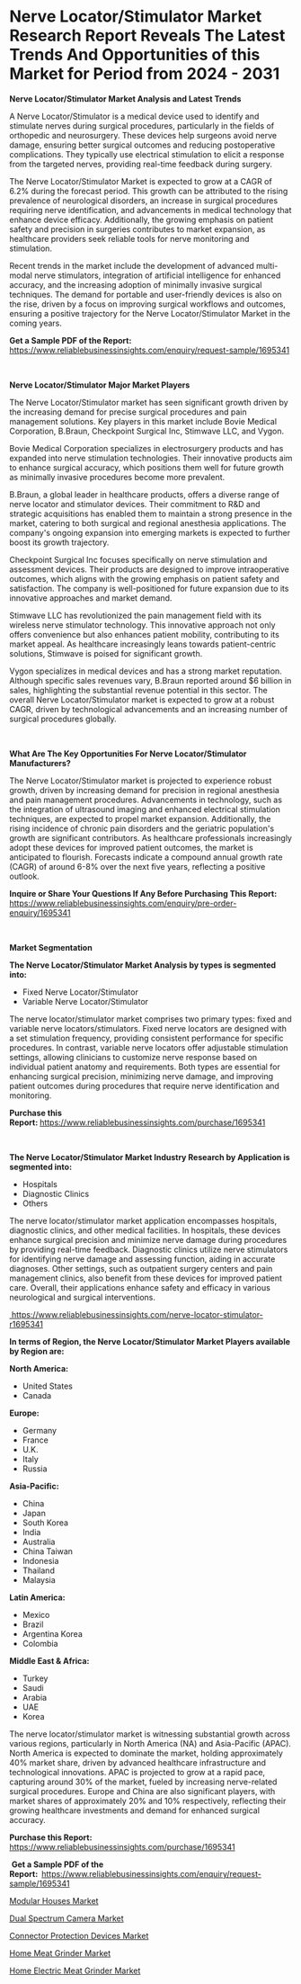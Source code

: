 <p><h1>Nerve Locator/Stimulator Market Research Report Reveals The Latest Trends And Opportunities of this Market for Period from 2024 - 2031</h1></p><p><strong>Nerve Locator/Stimulator Market Analysis and Latest Trends</strong></p>
<p><p>A Nerve Locator/Stimulator is a medical device used to identify and stimulate nerves during surgical procedures, particularly in the fields of orthopedic and neurosurgery. These devices help surgeons avoid nerve damage, ensuring better surgical outcomes and reducing postoperative complications. They typically use electrical stimulation to elicit a response from the targeted nerves, providing real-time feedback during surgery.</p><p>The Nerve Locator/Stimulator Market is expected to grow at a CAGR of 6.2% during the forecast period. This growth can be attributed to the rising prevalence of neurological disorders, an increase in surgical procedures requiring nerve identification, and advancements in medical technology that enhance device efficacy. Additionally, the growing emphasis on patient safety and precision in surgeries contributes to market expansion, as healthcare providers seek reliable tools for nerve monitoring and stimulation.</p><p>Recent trends in the market include the development of advanced multi-modal nerve stimulators, integration of artificial intelligence for enhanced accuracy, and the increasing adoption of minimally invasive surgical techniques. The demand for portable and user-friendly devices is also on the rise, driven by a focus on improving surgical workflows and outcomes, ensuring a positive trajectory for the Nerve Locator/Stimulator Market in the coming years.</p></p>
<p><strong>Get a Sample PDF of the Report:&nbsp;</strong> <a href="https://www.reliablebusinessinsights.com/enquiry/request-sample/1695341?utm_campaign=84&utm_medium=2&utm_source=Github&utm_content=ia&utm_term=17122024&utm_id=nerve-locatorstimulator">https://www.reliablebusinessinsights.com/enquiry/request-sample/1695341</a></p>
<p>&nbsp;</p>
<p><strong>Nerve Locator/Stimulator Major Market Players</strong></p>
<p><p>The Nerve Locator/Stimulator market has seen significant growth driven by the increasing demand for precise surgical procedures and pain management solutions. Key players in this market include Bovie Medical Corporation, B.Braun, Checkpoint Surgical Inc, Stimwave LLC, and Vygon. </p><p>Bovie Medical Corporation specializes in electrosurgery products and has expanded into nerve stimulation technologies. Their innovative products aim to enhance surgical accuracy, which positions them well for future growth as minimally invasive procedures become more prevalent.</p><p>B.Braun, a global leader in healthcare products, offers a diverse range of nerve locator and stimulator devices. Their commitment to R&D and strategic acquisitions has enabled them to maintain a strong presence in the market, catering to both surgical and regional anesthesia applications. The company's ongoing expansion into emerging markets is expected to further boost its growth trajectory.</p><p>Checkpoint Surgical Inc focuses specifically on nerve stimulation and assessment devices. Their products are designed to improve intraoperative outcomes, which aligns with the growing emphasis on patient safety and satisfaction. The company is well-positioned for future expansion due to its innovative approaches and market demand.</p><p>Stimwave LLC has revolutionized the pain management field with its wireless nerve stimulator technology. This innovative approach not only offers convenience but also enhances patient mobility, contributing to its market appeal. As healthcare increasingly leans towards patient-centric solutions, Stimwave is poised for significant growth.</p><p>Vygon specializes in medical devices and has a strong market reputation. Although specific sales revenues vary, B.Braun reported around $6 billion in sales, highlighting the substantial revenue potential in this sector. The overall Nerve Locator/Stimulator market is expected to grow at a robust CAGR, driven by technological advancements and an increasing number of surgical procedures globally.</p></p>
<p>&nbsp;</p>
<p><strong>What Are The Key Opportunities For Nerve Locator/Stimulator Manufacturers?</strong></p>
<p><p>The Nerve Locator/Stimulator market is projected to experience robust growth, driven by increasing demand for precision in regional anesthesia and pain management procedures. Advancements in technology, such as the integration of ultrasound imaging and enhanced electrical stimulation techniques, are expected to propel market expansion. Additionally, the rising incidence of chronic pain disorders and the geriatric population's growth are significant contributors. As healthcare professionals increasingly adopt these devices for improved patient outcomes, the market is anticipated to flourish. Forecasts indicate a compound annual growth rate (CAGR) of around 6-8% over the next five years, reflecting a positive outlook.</p></p>
<p><strong>Inquire or Share Your Questions If Any Before Purchasing This Report:</strong> <a href="https://www.reliablebusinessinsights.com/enquiry/pre-order-enquiry/1695341?utm_campaign=84&utm_medium=2&utm_source=Github&utm_content=ia&utm_term=17122024&utm_id=nerve-locatorstimulator">https://www.reliablebusinessinsights.com/enquiry/pre-order-enquiry/1695341</a></p>
<p>&nbsp;</p>
<p><strong>Market Segmentation</strong></p>
<p><strong>The Nerve Locator/Stimulator Market Analysis by types is segmented into:</strong></p>
<p><ul><li>Fixed Nerve Locator/Stimulator</li><li>Variable Nerve Locator/Stimulator</li></ul></p>
<p><p>The nerve locator/stimulator market comprises two primary types: fixed and variable nerve locators/stimulators. Fixed nerve locators are designed with a set stimulation frequency, providing consistent performance for specific procedures. In contrast, variable nerve locators offer adjustable stimulation settings, allowing clinicians to customize nerve response based on individual patient anatomy and requirements. Both types are essential for enhancing surgical precision, minimizing nerve damage, and improving patient outcomes during procedures that require nerve identification and monitoring.</p></p>
<p><strong>Purchase this Report:&nbsp;</strong><a href="https://www.reliablebusinessinsights.com/purchase/1695341?utm_campaign=84&utm_medium=2&utm_source=Github&utm_content=ia&utm_term=17122024&utm_id=nerve-locatorstimulator">https://www.reliablebusinessinsights.com/purchase/1695341</a></p>
<p>&nbsp;</p>
<p><strong>The Nerve Locator/Stimulator Market Industry Research by Application is segmented into:</strong></p>
<p><ul><li>Hospitals</li><li>Diagnostic Clinics</li><li>Others</li></ul></p>
<p><p>The nerve locator/stimulator market application encompasses hospitals, diagnostic clinics, and other medical facilities. In hospitals, these devices enhance surgical precision and minimize nerve damage during procedures by providing real-time feedback. Diagnostic clinics utilize nerve stimulators for identifying nerve damage and assessing function, aiding in accurate diagnoses. Other settings, such as outpatient surgery centers and pain management clinics, also benefit from these devices for improved patient care. Overall, their applications enhance safety and efficacy in various neurological and surgical interventions.</p></p>
<p><a href="https://www.reliablebusinessinsights.com/nerve-locator-stimulator-r1695341?utm_campaign=84&utm_medium=2&utm_source=Github&utm_content=ia&utm_term=17122024&utm_id=nerve-locatorstimulator">&nbsp;https://www.reliablebusinessinsights.com/nerve-locator-stimulator-r1695341</a></p>
<p><strong>In terms of Region, the Nerve Locator/Stimulator Market Players available by Region are:</strong></p>
<p>
    <p> <strong> North America: </strong>
        <ul>
            <li>United States</li>
            <li>Canada</li>
        </ul>
        </p> 
    <p> <strong> Europe: </strong>
        <ul>
            <li>Germany</li>
            <li>France</li>
            <li>U.K.</li>
            <li>Italy</li>
            <li>Russia</li>
        </ul>
        </p> 
    <p> <strong> Asia-Pacific: </strong>
        <ul>
            <li>China</li>
            <li>Japan</li>
            <li>South Korea</li>
            <li>India</li>
            <li>Australia</li>
            <li>China Taiwan</li>
            <li>Indonesia</li>
            <li>Thailand</li>
            <li>Malaysia</li>
        </ul>
        </p> 
    <p> <strong> Latin America: </strong>
        <ul>
            <li>Mexico</li>
            <li>Brazil</li>
            <li>Argentina Korea</li>
            <li>Colombia</li>
        </ul>
        </p> 
    <p> <strong> Middle East & Africa: </strong>
        <ul>
            <li>Turkey</li>
            <li>Saudi</li>
            <li>Arabia</li>
            <li>UAE</li>
            <li>Korea</li>
        </ul>
    </p>
    </p>
<p><p>The nerve locator/stimulator market is witnessing substantial growth across various regions, particularly in North America (NA) and Asia-Pacific (APAC). North America is expected to dominate the market, holding approximately 40% market share, driven by advanced healthcare infrastructure and technological innovations. APAC is projected to grow at a rapid pace, capturing around 30% of the market, fueled by increasing nerve-related surgical procedures. Europe and China are also significant players, with market shares of approximately 20% and 10% respectively, reflecting their growing healthcare investments and demand for enhanced surgical accuracy.</p></p>
<p><strong>Purchase this Report: </strong><a href="https://www.reliablebusinessinsights.com/purchase/1695341?utm_campaign=84&utm_medium=2&utm_source=Github&utm_content=ia&utm_term=17122024&utm_id=nerve-locatorstimulator">https://www.reliablebusinessinsights.com/purchase/1695341</a></p>
<p>&nbsp;<strong>Get a Sample PDF of the Report:&nbsp;&nbsp;</strong><a href="https://www.reliablebusinessinsights.com/enquiry/request-sample/1695341?utm_campaign=84&utm_medium=2&utm_source=Github&utm_content=ia&utm_term=17122024&utm_id=nerve-locatorstimulator">https://www.reliablebusinessinsights.com/enquiry/request-sample/1695341</a></p>
<p><strong></strong></p>
<p><p><a href="https://github.com/jontyhinseyxe/Market-Research-Report-List-1/blob/main/modular-houses-market.md?utm_campaign=84&utm_medium=2&utm_source=Github&utm_content=ia&utm_term=17122024&utm_id=nerve-locatorstimulator">Modular Houses Market</a></p><p><a href="https://www.linkedin.com/pulse/driving-forces-behind-dual-spectrum-camera-market-expansion-a1swf?utm_campaign=84&utm_medium=2&utm_source=Github&utm_content=ia&utm_term=17122024&utm_id=nerve-locatorstimulator">Dual Spectrum Camera Market</a></p><p><a href="https://github.com/AngelaWalsh696/Market-Research-Report-List-1/blob/main/connector-protection-devices-market.md?utm_campaign=84&utm_medium=2&utm_source=Github&utm_content=ia&utm_term=17122024&utm_id=nerve-locatorstimulator">Connector Protection Devices Market</a></p><p><a href="https://www.linkedin.com/pulse/revenue-growth-forecast-home-meat-grinder-market-103-cagr-mwxjc?utm_campaign=84&utm_medium=2&utm_source=Github&utm_content=ia&utm_term=17122024&utm_id=nerve-locatorstimulator">Home Meat Grinder Market</a></p><p><a href="https://www.linkedin.com/pulse/projected-growth-home-electric-meat-grinder-market-key-dm6tc?utm_campaign=84&utm_medium=2&utm_source=Github&utm_content=ia&utm_term=17122024&utm_id=nerve-locatorstimulator">Home Electric Meat Grinder Market</a></p></p>
